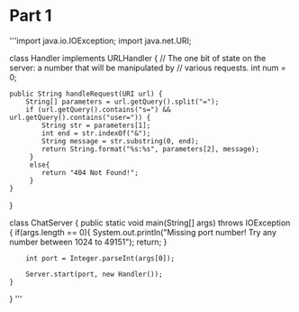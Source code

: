 # Part 1
'''import java.io.IOException;
import java.net.URI;

class Handler implements URLHandler {
    // The one bit of state on the server: a number that will be manipulated by
    // various requests.
    int num = 0;

    public String handleRequest(URI url) {
        String[] parameters = url.getQuery().split("=");
        if (url.getQuery().contains("s=") && url.getQuery().contains("user=")) {
            String str = parameters[1];
            int end = str.indexOf("&");
            String message = str.substring(0, end);
            return String.format("%s:%s", parameters[2], message);
         }
         else{
            return "404 Not Found!";
         }
    }
}

class ChatServer {
    public static void main(String[] args) throws IOException {
        if(args.length == 0){
            System.out.println("Missing port number! Try any number between 1024 to 49151");
            return;
        }

        int port = Integer.parseInt(args[0]);

        Server.start(port, new Handler());
    }
}
'''
